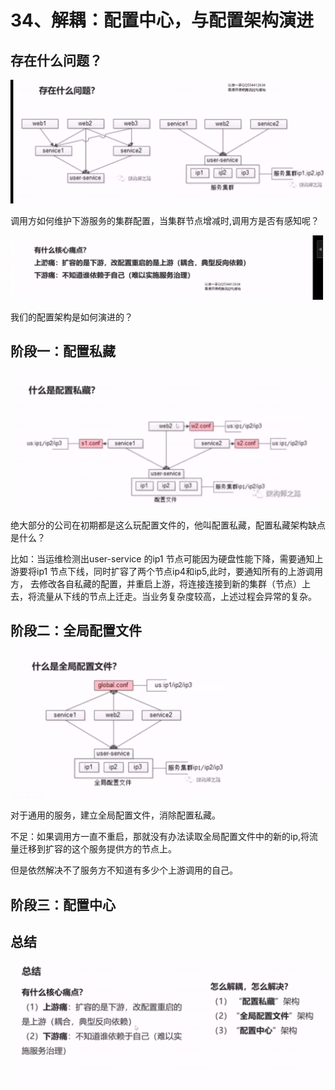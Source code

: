 # 34、解耦：配置中心，与配置架构演进



## 存在什么问题？

![1657084687466](34、解耦：配置中心，与配置架构演进.assets/1657084687466.png)

调用方如何维护下游服务的集群配置，当集群节点增减时,调用方是否有感知呢？

![1657119524440](34、解耦：配置中心，与配置架构演进.assets/1657119524440.png)





我们的配置架构是如何演进的？



## 阶段一：配置私藏

![1657121200023](34、解耦：配置中心，与配置架构演进.assets/1657121200023.png)





绝大部分的公司在初期都是这么玩配置文件的，他叫配置私藏，配置私藏架构缺点是什么？

比如：当运维检测出user-service 的ip1 节点可能因为硬盘性能下降，需要通知上游要将ip1 节点下线，同时扩容了两个节点ip4和ip5,此时，要通知所有的上游调用方， 去修改各自私藏的配置，并重启上游，将连接连接到新的集群（节点）上去，将流量从下线的节点上迁走。当业务复杂度较高，上述过程会异常的复杂。





## 阶段二：全局配置文件

![1657122108624](34、解耦：配置中心，与配置架构演进.assets/1657122108624.png)

对于通用的服务，建立全局配置文件，消除配置私藏。    

不足：如果调用方一直不重启，那就没有办法读取全局配置文件中的新的ip,将流量迁移到扩容的这个服务提供方的节点上。

但是依然解决不了服务方不知道有多少个上游调用的自己。



## 阶段三：配置中心



## 总结

![1657122885961](34、解耦：配置中心，与配置架构演进.assets/1657122885961.png)








